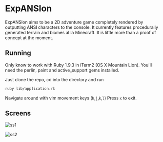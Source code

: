 # ExpANSIon
ExpANSIon aims to be a 2D adventure game completely rendered 
by outputting ANSI characters to the console.  It currently 
features procedurally generated terrain and biomes al la 
Minecraft.  It is little more than a proof of concept at the 
moment.

## Running
Only know to work with Ruby 1.9.3 in iTerm2 (OS X Mountain Lion).
You'll need the perlin, paint and active_support gems installed.

Just clone the repo, cd into the directory and run
```bash
ruby lib/application.rb
```
Navigate around with vim movement keys (`h`,`j`,`k`,`l`)
Press `x` to exit.

## Screens
![ss1](https://raw.github.com/strux/expANSIon/master/lib/screens/ss2.png)

![ss2](https://raw.github.com/strux/expANSIon/blob/master/lib/screens/ss2.png)
